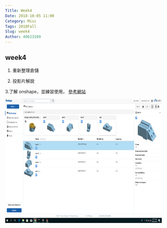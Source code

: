 ```yaml
---
Title: Week4
Date: 2018-10-05 11:00
Category: Misc
Tags: 2018Fall
Slug: week4
Author: 40623109
---
```



<!-- PELICAN_END_SUMMARY -->

week4
----

1. 重新整理倉儲

2. 投影片解說

3.了解 onshape，並練習使用， <a href="http://mde.tw/cadp2018/content/OnshapeWeek%202.html">參考網站</a>

<img alt="" height="398" src="/images/pt-1.png" width="786">